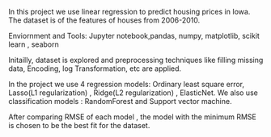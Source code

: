 In this project we use linear regression to predict housing prices in Iowa. The dataset is of the features of houses from 2006-2010.

Enviornment and Tools:
Jupyter notebook,pandas, numpy, matplotlib, scikit learn , seaborn

Initailly, dataset is explored and preprocessing techniques like filling missing data, Encoding, log Transformation, etc are applied.

In the project we use 4 regression models: Ordinary least square error, Lasso(L1 regularization) , Ridge(L2 regularization) , ElasticNet.
We also use classification models : RandomForest and Support vector machine.

After comparing RMSE of each model , the model with the minimum RMSE is chosen to be the best fit for the dataset.
